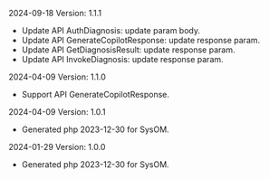 2024-09-18 Version: 1.1.1
- Update API AuthDiagnosis: update param body.
- Update API GenerateCopilotResponse: update response param.
- Update API GetDiagnosisResult: update response param.
- Update API InvokeDiagnosis: update response param.


2024-04-09 Version: 1.1.0
- Support API GenerateCopilotResponse.


2024-04-09 Version: 1.0.1
- Generated php 2023-12-30 for SysOM.

2024-01-29 Version: 1.0.0
- Generated php 2023-12-30 for SysOM.

